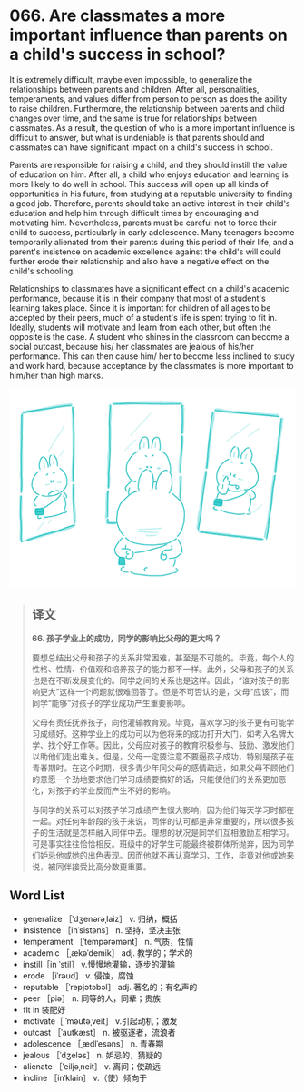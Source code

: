 # 066. Are classmates a more important influence than parents on a child's success in school?

It is extremely difficult, maybe even impossible, to generalize the relationships between parents and children. After all, personalities, temperaments, and values differ from person to person as does the ability to raise children. Furthermore, the relationship between parents and child changes over time, and the same is true for relationships between classmates. As a result, the question of who is a more important influence is difficult to answer, but what is undeniable is that parents should and classmates can have significant impact on a child's success in school.

Parents are responsible for raising a child, and they should instill the value of education on him. After all, a child who enjoys education and learning is more likely to do well in school. This success will open up all kinds of opportunities in his future, from studying at a reputable university to finding a good job. Therefore, parents should take an active interest in their child's education and help him through difficult times by encouraging and motivating him. Nevertheless, parents must be careful not to force their child to success, particularly in early adolescence. Many teenagers become temporarily alienated from their parents during this period of their life, and a parent's insistence on academic excellence against the child's will could further erode their relationship and also have a negative effect on the child's schooling.

Relationships to classmates have a significant effect on a child's academic performance, because it is in their company that most of a student's learning takes place. Since it is important for children of all ages to be accepted by their peers, much of a student's life is spent trying to fit in. Ideally, students will motivate and learn from each other, but often the opposite is the case. A student who shines in the classroom can become a social outcast, because his/ her classmates are jealous of his/her performance. This can then cause him/ her to become less inclined to study and work hard, because acceptance by the classmates is more important to him/her than high marks.

![](.gitbook/assets/toefl-ibt-high-score-essays-066.jpg)

> ## 译文
>
> **66. 孩子学业上的成功，同学的影响比父母的更大吗？**
>
> 要想总结出父母和孩子的关系非常困难，甚至是不可能的。毕竟，每个人的性格、性情、价值观和培养孩子的能力都不一样。此外，父母和孩子的关系也是在不断发展变化的。同学之间的关系也是这样。因此，“谁对孩子的影响更大”这样一个问题就很难回答了。但是不可否认的是，父母“应该”，而同学“能够”对孩子的学业成功产生重要影响。
>
> 父母有责任抚养孩子，向他灌输教育观。毕竟，喜欢学习的孩子更有可能学习成绩好。这种学业上的成功可以为他将来的成功打开大门，如考入名牌大学、找个好工作等。因此，父母应对孩子的教育积极参与、鼓励、激发他们以助他们走出难关。但是，父母一定要注意不要逼孩子成功，特别是孩子在青春期时。在这个时期，很多青少年同父母的感情疏远，如果父母不顾他们的意愿一个劲地要求他们学习成绩要搞好的话，只能使他们的关系更加恶化，对孩子的学业反而产生不好的影响。
>
> 与同学的关系可以对孩子学习成绩产生很大影响，因为他们每天学习时都在一起。对任何年龄段的孩子来说，同伴的认可都是非常重要的，所以很多孩子的生活就是怎样融入同伴中去。理想的状况是同学们互相激励互相学习。可是事实往往恰恰相反。班级中的好学生可能最终被群体所抛弃，因为同学们妒忌他或她的出色表现。因而他就不再认真学习、工作，毕竟对他或她来说，被同伴接受比高分数更重要。

## Word List

* generalize ［ˈdʒenərəˌlaiz］ v. 归纳，概括
* insistence ［inˈsistəns］ n. 坚持，坚决主张
* temperament ［ˈtempərəmənt］ n. 气质，性情
* academic ［ˌækəˈdemik］ adj. 教学的；学术的
* instill［in ˈstil］ v.慢慢地灌输，逐步的灌输
* erode ［iˈrəud］ v. 侵蚀，腐蚀
* reputable ［ˈrepjətəbəl］ adj. 著名的；有名声的
* peer ［piə］ n. 同等的人，同辈；贵族
* fit in 装配好
* motivate［ ˈməutəˌveit］ v.引起动机；激发
* outcast ［ˈautkæst］ n. 被驱逐者，流浪者
* adolescence ［ˌædlˈesəns］ n. 青春期
* jealous ［ˈdʒeləs］ n. 妒忌的，猜疑的
* alienate ［ˈeiljəˌneit］ v. 离间；使疏远
* incline ［inˈklain］ v.（使）倾向于

